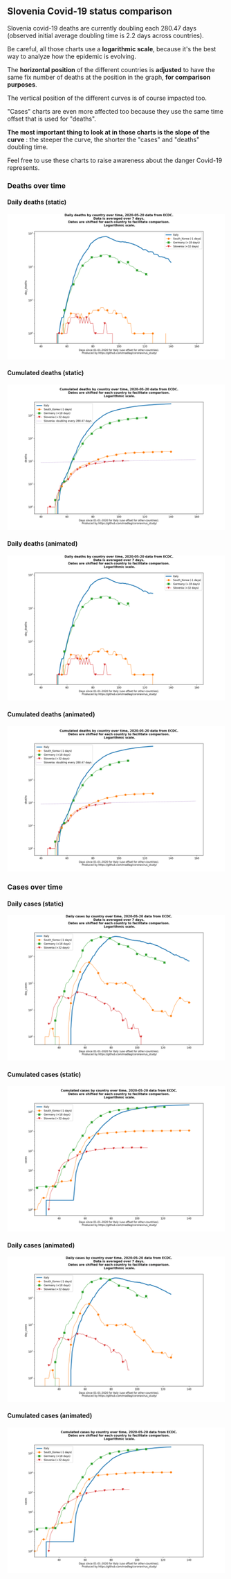 ## Slovenia Covid-19 status comparison 

Slovenia covid-19 deaths are currently doubling each 280.47 days (observed initial average doubling time is 2.2 days across countries).



Be careful, all those charts use a **logarithmic scale**, because it's the best way to analyze how the epidemic is evolving.
 
The **horizontal position** of the different countries is **adjusted** to have the same fix number of deaths at the position in the graph, **for comparison purposes**.

The vertical position of the different curves is of course impacted too.

"Cases" charts are even more affected too because they use the same time offset that is used for "deaths".

**The most important thing to look at in those charts is the slope of the curve** : the steeper the curve, the shorter the "cases" and "deaths" doubling time.

Feel free to use these charts to raise awareness about the danger Covid-19 represents. 


 
### Deaths over time
 
#### Daily deaths (static)
![Slovenia covid-19 daily deaths static chart](https://raw.githubusercontent.com/madlag/coronavirus_study/master/notebooks/graphs/2020-05-20/countries/Slovenia/2020-05-20_Slovenia_day_deaths.png "Slovenia covid-19 day_deaths static chart")   
 
#### Cumulated deaths (static)
![Slovenia covid-19 cumulated deaths static chart](https://raw.githubusercontent.com/madlag/coronavirus_study/master/notebooks/graphs/2020-05-20/countries/Slovenia/2020-05-20_Slovenia_deaths.png "Slovenia covid-19 deaths static chart")   
 
#### Daily deaths (animated)
![Slovenia covid-19 daily deaths animated chart](https://raw.githubusercontent.com/madlag/coronavirus_study/master/notebooks/graphs/2020-05-20/countries/Slovenia/2020-05-20_Slovenia_day_deaths.gif "Slovenia covid-19 day_deaths animated chart")   
 
#### Cumulated deaths (animated)
![Slovenia covid-19 cumulated deaths animated chart](https://raw.githubusercontent.com/madlag/coronavirus_study/master/notebooks/graphs/2020-05-20/countries/Slovenia/2020-05-20_Slovenia_deaths.gif "Slovenia covid-19 deaths animated chart")   

 
### Cases over time
 
#### Daily cases (static)
![Slovenia covid-19 daily cases static chart](https://raw.githubusercontent.com/madlag/coronavirus_study/master/notebooks/graphs/2020-05-20/countries/Slovenia/2020-05-20_Slovenia_day_cases.png "Slovenia covid-19 day_cases static chart")   
 
#### Cumulated cases (static)
![Slovenia covid-19 cumulated cases static chart](https://raw.githubusercontent.com/madlag/coronavirus_study/master/notebooks/graphs/2020-05-20/countries/Slovenia/2020-05-20_Slovenia_cases.png "Slovenia covid-19 cases static chart")   
 
#### Daily cases (animated)
![Slovenia covid-19 daily cases animated chart](https://raw.githubusercontent.com/madlag/coronavirus_study/master/notebooks/graphs/2020-05-20/countries/Slovenia/2020-05-20_Slovenia_day_cases.gif "Slovenia covid-19 day_cases animated chart")   
 
#### Cumulated cases (animated)
![Slovenia covid-19 cumulated cases animated chart](https://raw.githubusercontent.com/madlag/coronavirus_study/master/notebooks/graphs/2020-05-20/countries/Slovenia/2020-05-20_Slovenia_cases.gif "Slovenia covid-19 cases animated chart")   

